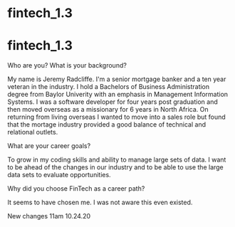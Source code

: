 
# fintech_1.3
# fintech_1.3

Who are you? What is your background?

My name is Jeremy Radcliffe.  I'm a senior mortgage banker and a ten year veteran in the industry.  I hold a Bachelors of Business Administration degree from Baylor Univerity with an emphasis in Management Information Systems.  I was a software developer for four years post graduation and then moved overseas as a missionary for 6 years in North Africa.  On returning from living overseas I wanted to move into a sales role but found that the mortage industry provided a good balance of technical and relational outlets.


What are your career goals?

To grow in my coding skills and ability to manage large sets of data.  I want to be ahead of the changes in our industry and to be able to use the large data sets to evaluate opportunities.


Why did you choose FinTech as a career path?

It seems to have chosen me.  I was not aware this even existed.

New changes 11am 10.24.20
